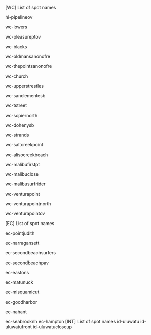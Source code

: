 [WC] List of spot names

hi-pipelineov

wc-lowers

wc-pleasureptov

wc-blacks

wc-oldmansanonofre

wc-thepointsanonofre

wc-church

wc-upperstrestles

wc-sanclementesb

wc-tstreet

wc-scpiernorth

wc-dohenysb

wc-strands

wc-saltcreekpoint

wc-alisocreekbeach

wc-malibufirstpt

wc-malibuclose

wc-malibusurfrider

wc-venturapoint

wc-venturapointnorth

wc-venturapointov

[EC] List of spot names

ec-pointjudith

ec-narragansett

ec-secondbeachsurfers

ec-secondbeachpav

ec-eastons

ec-matunuck

ec-misquamicut

ec-goodharbor

ec-nahant

ec-seabrooknh
ec-hampton
[INT] List of spot names
id-uluwatu
id-uluwatufront
id-uluwatucloseup

